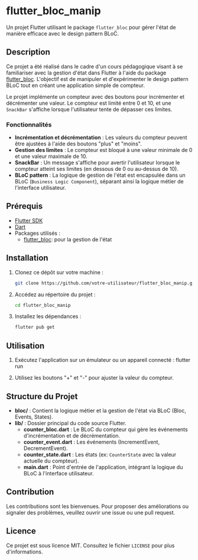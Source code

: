 # flutter_bloc_manip

Un projet Flutter utilisant le package `flutter_bloc` pour gérer l'état de manière efficace avec le design pattern BLoC.

## Description

Ce projet a été réalisé dans le cadre d'un cours pédagogique visant à se familiariser avec la gestion d'état dans Flutter à l'aide du package [flutter_bloc][flutter_bloc]. L'objectif est de manipuler et d'expérimenter le design pattern BLoC tout en créant une application simple de compteur.

Le projet implémente un compteur avec des boutons pour incrémenter et décrémenter une valeur. Le compteur est limité entre 0 et 10, et une `SnackBar` s'affiche lorsque l'utilisateur tente de dépasser ces limites.

### Fonctionnalités

- **Incrémentation et décrémentation** : Les valeurs du compteur peuvent être ajustées à l'aide des boutons "plus" et "moins".
- **Gestion des limites** : Le compteur est bloqué à une valeur minimale de 0 et une valeur maximale de 10.
- **SnackBar** : Un message s'affiche pour avertir l'utilisateur lorsque le compteur atteint ses limites (en dessous de 0 ou au-dessus de 10).
- **BLoC pattern** : La logique de gestion de l'état est encapsulée dans un BLoC (`Business Logic Component`), séparant ainsi la logique métier de l'interface utilisateur.

## Prérequis

- [Flutter SDK](https://docs.flutter.dev/get-started/install)
- [Dart](https://dart.dev/get-dart)
- Packages utilisés :
  - [flutter_bloc][flutter_bloc]: pour la gestion de l'état

## Installation

1. Clonez ce dépôt sur votre machine :

   ```bash
   git clone https://github.com/votre-utilisateur/flutter_bloc_manip.git
   ```

2. Accédez au répertoire du projet :

   ```bash
   cd flutter_bloc_manip
   ```

3. Installez les dépendances :

   ```bash
   flutter pub get
   ```

## Utilisation

1. Exécutez l'application sur un émulateur ou un appareil connecté :
   flutter run

2. Utilisez les boutons "+" et "-" pour ajuster la valeur du compteur.

## Structure du Projet

- **bloc/** : Contient la logique métier et la gestion de l'état via BLoC (Bloc, Events, States).
- **lib/** : Dossier principal du code source Flutter.
  - **counter_bloc.dart** : Le BLoC du compteur qui gère les événements d'incrémentation et de décrémentation.
  - **counter_event.dart** : Les événements (IncrementEvent, DecrementEvent).
  - **counter_state.dart** : Les états (ex: `CounterState` avec la valeur actuelle du compteur).
  - **main.dart** : Point d'entrée de l'application, intégrant la logique du BLoC à l'interface utilisateur.

## Contribution

Les contributions sont les bienvenues. Pour proposer des améliorations ou signaler des problèmes, veuillez ouvrir une issue ou une pull request.

## Licence

Ce projet est sous licence MIT. Consultez le fichier `LICENSE` pour plus d'informations.

<!-- Liens -->
[flutter_bloc]: https://pub.dev/packages/flutter_bloc
